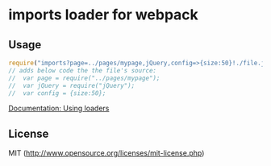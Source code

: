 # imports loader for webpack

## Usage

``` javascript
require("imports?page=../pages/mypage,jQuery,config=>{size:50}!./file.js");
// adds below code the the file's source:
//  var page = require("../pages/mypage");
//  var jQuery = require("jQuery");
//  var config = {size:50};
```

[Documentation: Using loaders](http://webpack.github.io/docs/using-loaders.html)

## License

MIT (http://www.opensource.org/licenses/mit-license.php)
